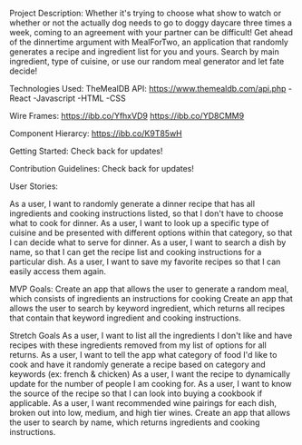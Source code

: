 Project Description: 
Whether it's trying to choose what show to watch or whether or not the actually dog needs to go to doggy daycare three times a week, coming to an agreement with your partner can be difficult! Get ahead of the dinnertime argument with MealForTwo, an application that randomly generates a recipe and ingredient list for you and yours. Search by main ingredient, type of cuisine, or use our random meal generator and let fate decide!

Technologies Used: 
TheMealDB API: https://www.themealdb.com/api.php
-React -Javascript -HTML -CSS

Wire Frames: 
https://ibb.co/YfhxVD9
https://ibb.co/YD8CMM9

Component Hierarcy: 
https://ibb.co/K9T85wH

Getting Started:
Check back for updates!

Contribution Guidelines:
Check back for updates!

User Stories: 

As a user, I want to randomly generate a dinner recipe that has all ingredients and cooking instructions listed, so that I don't have to choose what to cook for dinner.
As a user, I want to look up a specific type of cuisine and be presented with different options within that category, so that I can decide what to serve for dinner.
As a user, I want to search a dish by name, so that I can get the recipe list and cooking instructions for a particular dish.
As a user, I want to save my favorite recipes so that I can easily access them again.

MVP Goals:
Create an app that allows the user to generate a random meal, which consists of ingredients an instructions for cooking
Create an app that allows the user to search by keyword ingredient, which returns all recipes that contain that keyword ingredient and cooking instructions.

Stretch Goals
As a user, I want to list all the ingredients I don't like and have recipes with these ingredients removed from my list of options for all returns.
As a user, I want to tell the app what category of food I'd like to cook and have it randomly generate a recipe based on category and keywords (ex: french & chicken)
As a user, I want the recipe to dynamically update for the number of people I am cooking for.
As a user, I want to know the source of the recipe so that I can look into buying a cookbook if applicable.
As a user, I want recommended wine pairings for each dish, broken out into low, medium, and high tier wines.
Create an app that allows the user to search by name, which returns ingredients and cooking instructions.